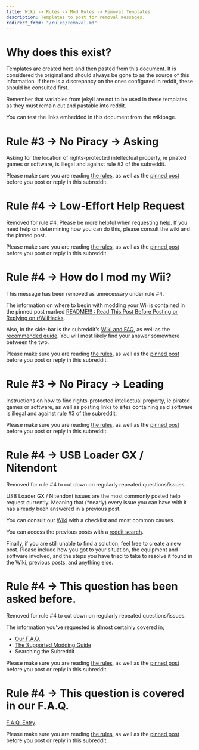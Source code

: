 ```yaml
---
title: Wiki -> Rules -> Mod Rules -> Removal Templates
description: Templates to post for removal messages.
redirect_from: "/rules/removal.md"
---
```


# Why does this exist?

Templates are created here and then pasted from this document. It is considered the original and should always be gone to as the source of this information. If there is a discrepancy on the ones configured in reddit, these should be consulted first.

Remember that variables from jekyll are not to be used in these templates as they must remain cut and pastable into reddit.

You can test the links embedded in this document from the wikipage.

# Rule #3 -> No Piracy -> Asking

Asking for the location of rights-protected intellectual property, ie pirated games or software, is illegal and against rule #3 of the subreddit.

Please make sure you are reading [the rules](https://www.wiihacks.org/rules), as well as the [pinned post](https://www.reddit.com/r/WiiHacks/comments/e4bxdi/readme_read_this_post_before_posting_or_replying/) before you post or reply in this subreddit.

# Rule #4 -> Low-Effort Help Request

Removed for rule #4. Please be more helpful when requesting help. If you need help on determining how you can do this, please consult the wiki and the pinned post.

Please make sure you are reading [the rules](https://www.wiihacks.org/rules), as well as the [pinned post](https://www.reddit.com/r/WiiHacks/comments/e4bxdi/readme_read_this_post_before_posting_or_replying/) before you post or reply in this subreddit.

# Rule #4 -> How do I mod my Wii?

This message has been removed as unnecessary under rule #4.

The information on where to begin with modding your Wii is contained in the pinned post marked [README!!! : Read This Post Before Posting or Replying on r/WiiHacks](https://www.reddit.com/r/WiiHacks/comments/e4bxdi/readme_read_this_post_before_posting_or_replying/).

Also, in the side-bar is the subreddit's [Wiki and FAQ](https://www.wiihacks.org/faqs), as well as the [recommended guide](https://wii.guide/). You will most likely find your answer somewhere between the two.

Please make sure you are reading [the rules](https://www.wiihacks.org/rules), as well as the [pinned post](https://www.reddit.com/r/WiiHacks/comments/e4bxdi/readme_read_this_post_before_posting_or_replying/) before you post or reply in this subreddit.

# Rule #3 -> No Piracy -> Leading

Instructions on how to find rights-protected intellectual property, ie pirated games or software, as well as posting links to sites containing said software is illegal and against rule #3 of the subreddit.

Please make sure you are reading [the rules](https://www.wiihacks.org/rules), as well as the [pinned post](https://www.reddit.com/r/WiiHacks/comments/e4bxdi/readme_read_this_post_before_posting_or_replying/) before you post or reply in this subreddit.

# Rule #4 -> USB Loader GX / Nitendont

Removed for rule #4 to cut down on regularly repeated questions/issues.

USB Loader GX / Nitendont issues are the most commonly posted help request currently. Meaning that (*nearly) every issue you can have with it has already been answered in a previous post.

You can consult our [Wiki](https://www.wiihacks.org/faqs#usb-loader-gx) with a checklist and most common causes.

You can access the previous posts with a [reddit search](https://www.reddit.com/r/WiiHacks/search/?q=USB%20Loader%20GX%20showing&restrict_sr=1&sort=new).

Finally, if you are still unable to find a solution, feel free to create a new post. Please include how you got to your situation, the equipment and software involved, and the steps you have tried to take to resolve it found in the Wiki, previous posts, and anything else.

# Rule #4 -> This question has been asked before.

Removed for rule #4 to cut down on regularly repeated questions/issues.

The information you've requested is almost certainly covered in;

* [Our F.A.Q.](http://www.wiihacks.org/faqs)
* [The Supported Modding Guide](https://wii.guide/)
* Searching the Subreddit

Please make sure you are reading [the rules](https://www.wiihacks.org/rules), as well as the [pinned post](https://www.reddit.com/r/WiiHacks/comments/e4bxdi/readme_read_this_post_before_posting_or_replying/) before you post or reply in this subreddit.

# Rule #4 -> This question is covered in our F.A.Q.

[F.A.Q. Entry](<FAQ_URL_HERE>).

Please make sure you are reading [the rules](https://www.wiihacks.org/rules), as well as the [pinned post](https://www.reddit.com/r/WiiHacks/comments/e4bxdi/readme_read_this_post_before_posting_or_replying/) before you post or reply in this subreddit.
